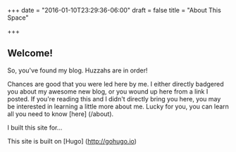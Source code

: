 +++
date = "2016-01-10T23:29:36-06:00"
draft = false
title = "About This Space"

+++

## Welcome!

So, you've found my blog.  Huzzahs are in order!

Chances are good that you were led here by me.  I either directly badgered you about my awesome new blog, or you wound up here from a link I posted.  If you're reading this and I didn't directly bring you here, you may be interested in learning a little more about me.  Lucky for you, you can learn all you need to know [here] (/about).

I built this site for...

This site is built on [Hugo] (http://gohugo.io)
